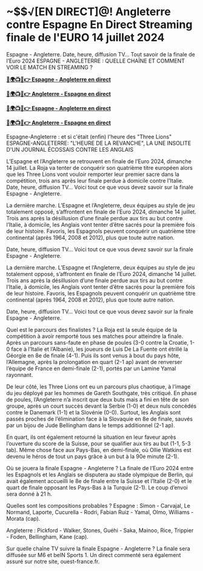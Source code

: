 #  ~$$√[EN DIRECT]@! Angleterre contre Espagne En Direct Streaming finale de l'EURO 14 juillet 2024

Espagne - Angleterre. Date, heure, diffusion TV… Tout savoir de la finale de l’Euro 2024 ESPAGNE - ANGLETERRE : QUELLE CHAÎNE ET COMMENT VOIR LE MATCH EN STREAMING ?

**[🔴🌍📺📱👉 Espagne - Angleterre en direct](https://cutt.ly/2ehllKjQ)**

**[🔴🌍📺📱👉 Angleterre - Espagne en direct](https://cutt.ly/2ehllKjQ)**

**[🔴🌍📺📱👉 Espagne - Angleterre en direct](https://cutt.ly/2ehllKjQ)**

**[🔴🌍📺📱👉 Angleterre - Espagne en direct](https://cutt.ly/2ehllKjQ)**

Espagne-Angleterre : et si c'était (enfin) l'heure des "Three Lions" ESPAGNE-ANGLETERRE: "L'HEURE DE LA REVANCHE", LA UNE INSOLITE D'UN JOURNAL ÉCOSSAIS CONTRE LES ANGLAIS

L’Espagne et l’Angleterre se retrouvent en finale de l’Euro 2024, dimanche 14 juillet. La Roja va tenter de conquérir son quatrième titre européen alors que les Three Lions vont vouloir remporter leur premier sacre dans la compétition, trois ans après leur finale perdue à domicile contre l’Italie. Date, heure, diffusion TV… Voici tout ce que vous devez savoir sur la finale Espagne - Angleterre.

La dernière marche. L’Espagne et l’Angleterre, deux équipes au style de jeu totalement opposé, s’affrontent en finale de l’Euro 2024, dimanche 14 juillet. Trois ans après la désillusion d’une finale perdue aux tirs au but contre l’Italie, à domicile, les Anglais vont tenter d’être sacrés pour la première fois de leur histoire. Favoris, les Espagnols peuvent conquérir un quatrième titre continental (après 1964, 2008 et 2012), plus que toute autre nation.

Date, heure, diffusion TV… Voici tout ce que vous devez savoir sur la finale Espagne - Angleterre.

La dernière marche. L’Espagne et l’Angleterre, deux équipes au style de jeu totalement opposé, s’affrontent en finale de l’Euro 2024, dimanche 14 juillet. Trois ans après la désillusion d’une finale perdue aux tirs au but contre l’Italie, à domicile, les Anglais vont tenter d’être sacrés pour la première fois de leur histoire. Favoris, les Espagnols peuvent conquérir un quatrième titre continental (après 1964, 2008 et 2012), plus que toute autre nation.

Date, heure, diffusion TV… Voici tout ce que vous devez savoir sur la finale Espagne - Angleterre.

Quel est le parcours des finalistes ? La Roja est la seule équipe de la compétition à avoir remporté tous ses matches pour atteindre la finale. Après un parcours sans-faute en phase de poules (3-0 contre la Croatie, 1-0 face à l’Italie et l’Albanie), les joueurs de Luis De La Fuente ont étrillé la Géorgie en 8e de finale (4-1). Puis ils sont venus à bout du pays hôte, l’Allemagne, après la prolongation en quart (2-1 ap) avant de renverser l’équipe de France en demi-finale (2-1), portés par un Lamine Yamal rayonnant.

De leur côté, les Three Lions ont eu un parcours plus chaotique, à l’image du jeu déployé par les hommes de Gareth Southgate, très critiqué. En phase de poules, l’Angleterre n’a inscrit que deux buts mais a fini en tête de son groupe, après un court succès devant la Serbie (1-0) et deux nuls concédés contre le Danemark (1-1) et la Slovénie (0-0). Surtout, les Anglais sont passés proches de l’élimination face à la Slovaquie en 8e de finale, sauvés par un bijou de Jude Bellingham dans le temps additionnel (2-1 ap).

En quart, ils ont également retourné la situation en leur faveur après l’ouverture du score de la Suisse, pour se qualifier aux tirs au but (1-1, 5-3 tab). Même chose face aux Pays-Bas, en demi-finale, où Ollie Watkins est devenu le héros de tout un pays grâce à un but à la 90e minute (2-1).

Où se jouera la finale Espagne - Angleterre ? La finale de l’Euro 2024 entre les Espagnols et les Anglais se disputera au stade olympique de Berlin, qui avait également accueilli le 8e de finale entre la Suisse et l’Italie (2-0) et le quart de finale opposant les Pays-Bas à la Turquie (2-1). Le coup d’envoi sera donné à 21 h.

Quelles sont les compositions probables ? Espagne : Simon - Carvajal, Le Normand, Laporte, Cucurella - Rodri, Fabian Ruiz - Yamal, Olmo, Williams - Morata (cap).

Angleterre : Pickford - Walker, Stones, Guéhi - Saka, Mainoo, Rice, Trippier - Foden, Bellingham, Kane (cap).

Sur quelle chaîne TV suivre la finale Espagne - Angleterre ? La finale sera diffusée sur M6 et beIN Sports 1. Un direct commenté sera également assuré sur notre site, ouest-france.fr.
